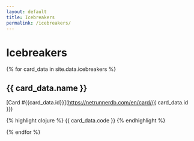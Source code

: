 ```yaml
---
layout: default
title: Icebreakers
permalink: /icebreakers/
---
```


# Icebreakers

{% for card_data in site.data.icebreakers %}

## {{ card_data.name }}

[Card #{{card_data.id}}](https://netrunnerdb.com/en/card/{{ card_data.id }})

{% highlight clojure %}
{{ card_data.code }}
{% endhighlight %}

{% endfor %}

